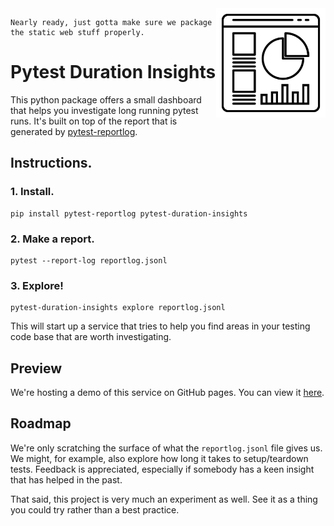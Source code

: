 <img src="https://github.com/koaning/pytest-duration-insights/blob/main/logo.png" width="175" height="175" align="right" />

```
Nearly ready, just gotta make sure we package the static web stuff properly.
```

# Pytest Duration Insights 

This python package offers a small dashboard that helps you investigate
long running pytest runs. It's built on top of the report that is generated by [pytest-reportlog](https://github.com/pytest-dev/pytest-reportlog). 

## Instructions. 

### 1. Install.

```
pip install pytest-reportlog pytest-duration-insights
```

### 2. Make a report. 

```
pytest --report-log reportlog.jsonl
```

### 3. Explore!

```
pytest-duration-insights explore reportlog.jsonl
```

This will start up a service that tries to help you find areas in your
testing code base that are worth investigating.

## Preview 

We're hosting a demo of this service on GitHub pages. You can view it [here](https://koaning.github.io/pytest-duration-insights/).

## Roadmap 

We're only scratching the surface of what the `reportlog.jsonl` file gives us. We might, for
example, also explore how long it takes to setup/teardown tests. Feedback is appreciated, especially
if somebody has a keen insight that has helped in the past.

That said, this project is very much an experiment as well. See it as a thing you could
try rather than a best practice.
